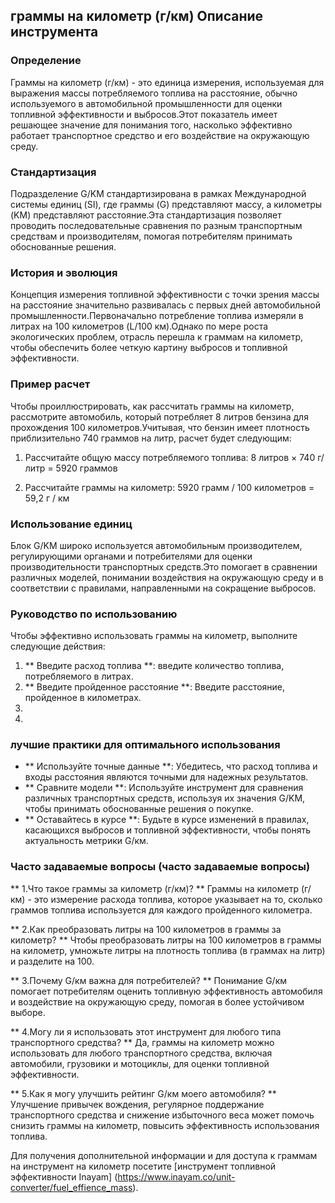 ## граммы на километр (г/км) Описание инструмента

### Определение
Граммы на километр (г/км) - это единица измерения, используемая для выражения массы потребляемого топлива на расстояние, обычно используемого в автомобильной промышленности для оценки топливной эффективности и выбросов.Этот показатель имеет решающее значение для понимания того, насколько эффективно работает транспортное средство и его воздействие на окружающую среду.

### Стандартизация
Подразделение G/KM стандартизирована в рамках Международной системы единиц (SI), где граммы (G) представляют массу, а километры (KM) представляют расстояние.Эта стандартизация позволяет проводить последовательные сравнения по разным транспортным средствам и производителям, помогая потребителям принимать обоснованные решения.

### История и эволюция
Концепция измерения топливной эффективности с точки зрения массы на расстояние значительно развивалась с первых дней автомобильной промышленности.Первоначально потребление топлива измеряли в литрах на 100 километров (L/100 км).Однако по мере роста экологических проблем, отрасль перешла к граммам на километр, чтобы обеспечить более четкую картину выбросов и топливной эффективности.

### Пример расчет
Чтобы проиллюстрировать, как рассчитать граммы на километр, рассмотрите автомобиль, который потребляет 8 литров бензина для прохождения 100 километров.Учитывая, что бензин имеет плотность приблизительно 740 граммов на литр, расчет будет следующим:

1. Рассчитайте общую массу потребляемого топлива:
8 литров × 740 г/литр = 5920 граммов

2. Рассчитайте граммы на километр:
5920 грамм / 100 километров = 59,2 г / км

### Использование единиц
Блок G/KM широко используется автомобильным производителем, регулирующими органами и потребителями для оценки производительности транспортных средств.Это помогает в сравнении различных моделей, понимании воздействия на окружающую среду и в соответствии с правилами, направленными на сокращение выбросов.

### Руководство по использованию
Чтобы эффективно использовать граммы на километр, выполните следующие действия:
1. ** Введите расход топлива **: введите количество топлива, потребляемого в литрах.
2. ** Введите пройденное расстояние **: Введите расстояние, пройденное в километрах.
3.
4.

### лучшие практики для оптимального использования
- ** Используйте точные данные **: Убедитесь, что расход топлива и входы расстояния являются точными для надежных результатов.
- ** Сравните модели **: Используйте инструмент для сравнения различных транспортных средств, используя их значения G/KM, чтобы принимать обоснованные решения о покупке.
- ** Оставайтесь в курсе **: Будьте в курсе изменений в правилах, касающихся выбросов и топливной эффективности, чтобы понять актуальность метрики G/км.

### Часто задаваемые вопросы (часто задаваемые вопросы)

** 1.Что такое граммы за километр (г/км)? **
Граммы на километр (г/км) - это измерение расхода топлива, которое указывает на то, сколько граммов топлива используется для каждого пройденного километра.

** 2.Как преобразовать литры на 100 километров в граммы за километр? **
Чтобы преобразовать литры на 100 километров в граммы на километр, умножьте литры на плотность топлива (в граммах на литр) и разделите на 100.

** 3.Почему G/км важна для потребителей? **
Понимание G/км помогает потребителям оценить топливную эффективность автомобиля и воздействие на окружающую среду, помогая в более устойчивом выборе.

** 4.Могу ли я использовать этот инструмент для любого типа транспортного средства? **
Да, граммы на километр можно использовать для любого транспортного средства, включая автомобили, грузовики и мотоциклы, для оценки топливной эффективности.

** 5.Как я могу улучшить рейтинг G/км моего автомобиля? **
Улучшение привычек вождения, регулярное поддержание транспортного средства и снижение избыточного веса может помочь снизить граммы на километр, повысить эффективность использования топлива.

Для получения дополнительной информации и для доступа к граммам на инструмент на километр посетите [инструмент топливной эффективности Inayam] (https://www.inayam.co/unit-converter/fuel_effience_mass).